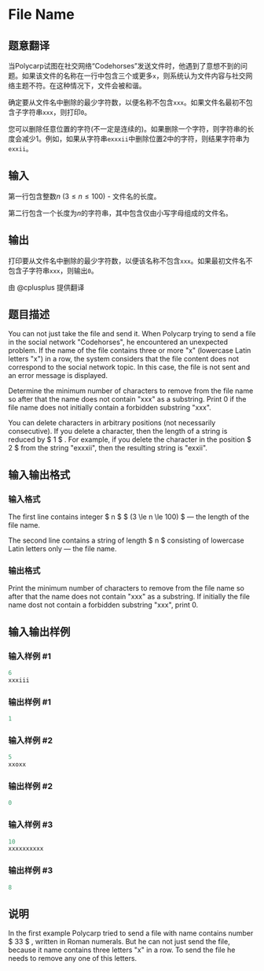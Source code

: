 # File Name

## 题意翻译

当Polycarp试图在社交网络“Codehorses”发送文件时，他遇到了意想不到的问题。如果该文件的名称在一行中包含三个或更多`x`，则系统认为文件内容与社交网络主题不符。在这种情况下，文件会被和谐。

确定要从文件名中删除的最少字符数，以便名称不包含`xxx`。如果文件名最初不包含子字符串`xxx`，则打印`0`。

您可以删除任意位置的字符$($不一定是连续的$)$。如果删除一个字符，则字符串的长度会减少$1$。例如，如果从字符串`exxxii`中删除位置$2$中的字符，则结果字符串为`exxii`。

## 输入

第一行包含整数$n$ $(3 \le n \le 100)$ - 文件名的长度。

第二行包含一个长度为$n$的字符串，其中包含仅由小写字母组成的文件名。

## 输出

打印要从文件名中删除的最少字符数，以便该名称不包含`xxx`。如果最初文件名不包含子字符串`xxx`，则输出`0`。

由 @cplusplus 提供翻译

## 题目描述

You can not just take the file and send it. When Polycarp trying to send a file in the social network "Codehorses", he encountered an unexpected problem. If the name of the file contains three or more "x" (lowercase Latin letters "x") in a row, the system considers that the file content does not correspond to the social network topic. In this case, the file is not sent and an error message is displayed.

Determine the minimum number of characters to remove from the file name so after that the name does not contain "xxx" as a substring. Print 0 if the file name does not initially contain a forbidden substring "xxx".

You can delete characters in arbitrary positions (not necessarily consecutive). If you delete a character, then the length of a string is reduced by $ 1 $ . For example, if you delete the character in the position $ 2 $ from the string "exxxii", then the resulting string is "exxii".

## 输入输出格式

### 输入格式

The first line contains integer $ n $ $ (3 \le n \le 100) $ — the length of the file name.

The second line contains a string of length $ n $ consisting of lowercase Latin letters only — the file name.

### 输出格式

Print the minimum number of characters to remove from the file name so after that the name does not contain "xxx" as a substring. If initially the file name dost not contain a forbidden substring "xxx", print 0.

## 输入输出样例

### 输入样例 #1

```cpp
6
xxxiii

```
### 输出样例 #1

```cpp
1

```
### 输入样例 #2

```cpp
5
xxoxx

```
### 输出样例 #2

```cpp
0

```
### 输入样例 #3

```cpp
10
xxxxxxxxxx

```
### 输出样例 #3

```cpp
8

```
## 说明

In the first example Polycarp tried to send a file with name contains number $ 33 $ , written in Roman numerals. But he can not just send the file, because it name contains three letters "x" in a row. To send the file he needs to remove any one of this letters.

